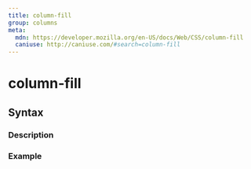 ```yaml
---
title: column-fill
group: columns
meta:
  mdn: https://developer.mozilla.org/en-US/docs/Web/CSS/column-fill
  caniuse: http://caniuse.com/#search=column-fill
---
```


# column-fill
<!--- Introduction for column-fill, keep it brief and set the overall context -->

## Syntax
<!--- Introduce the various syntax for column-fill -->

### Description
<!--- For each major section of syntax, provide a description explaining its usage further -->

### Example
<!--- Provide code examples for the syntax block you're currently describing -->